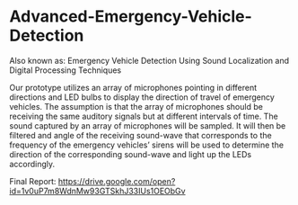 # Advanced-Emergency-Vehicle-Detection
Also known as: Emergency Vehicle Detection Using Sound Localization and Digital Processing Techniques

Our prototype utilizes an array of microphones pointing in different directions and LED bulbs to display the direction of travel of emergency vehicles. The assumption is that the array of microphones should be receiving the same auditory signals but at different intervals of time. The sound captured by an array of microphones will be sampled. It will then be filtered and angle of the receiving sound-wave that corresponds to the frequency of the emergency vehicles’ sirens will be used to determine the direction of the corresponding sound-wave and light up the LEDs accordingly.


Final Report: https://drive.google.com/open?id=1v0uP7m8WdnMw93GTSkhJ33IUs1OEObGv
